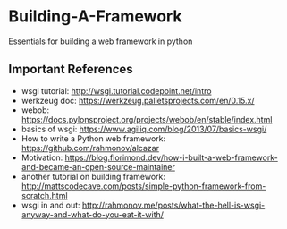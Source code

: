 # Building-A-Framework
Essentials for building a web framework in python

## Important References
- wsgi tutorial: <http://wsgi.tutorial.codepoint.net/intro>
- werkzeug doc: <https://werkzeug.palletsprojects.com/en/0.15.x/>
- webob: <https://docs.pylonsproject.org/projects/webob/en/stable/index.html>
- basics of wsgi: <https://www.agiliq.com/blog/2013/07/basics-wsgi/>
- How to write a Python web framework: <https://github.com/rahmonov/alcazar>
- Motivation: <https://blog.florimond.dev/how-i-built-a-web-framework-and-became-an-open-source-maintainer>
- another tutorial on building framework: <http://mattscodecave.com/posts/simple-python-framework-from-scratch.html>
- wsgi in and out: <http://rahmonov.me/posts/what-the-hell-is-wsgi-anyway-and-what-do-you-eat-it-with/>